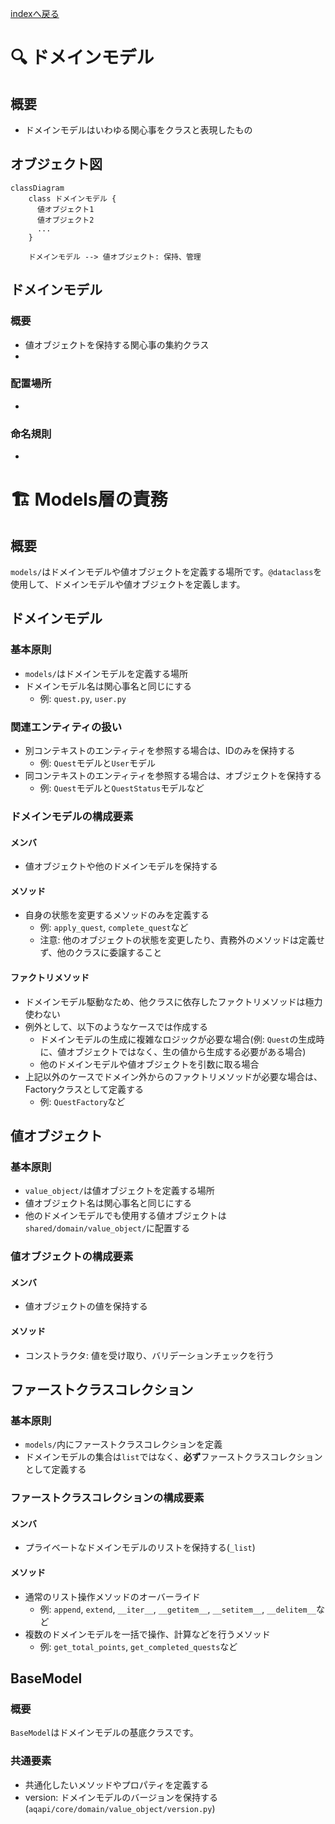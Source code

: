[indexへ戻る](../index.md)
# 🔍 ドメインモデル

## 概要
- ドメインモデルはいわゆる関心事をクラスと表現したもの

## オブジェクト図
```mermaid
classDiagram
    class ドメインモデル {
      値オブジェクト1
      値オブジェクト2
      ...
    }

    ドメインモデル --> 値オブジェクト: 保持、管理
```

## ドメインモデル
### 概要
- 値オブジェクトを保持する関心事の集約クラス
- 

### 配置場所
- 

### 命名規則
- 



# 🏗️ Models層の責務

## 概要
`models/`はドメインモデルや値オブジェクトを定義する場所です。`@dataclass`を使用して、ドメインモデルや値オブジェクトを定義します。

## ドメインモデル

### 基本原則
- `models/`はドメインモデルを定義する場所
- ドメインモデル名は関心事名と同じにする
  - 例: `quest.py`, `user.py`

### 関連エンティティの扱い
- 別コンテキストのエンティティを参照する場合は、IDのみを保持する
  - 例: `Quest`モデルと`User`モデル
- 同コンテキストのエンティティを参照する場合は、オブジェクトを保持する
  - 例: `Quest`モデルと`QuestStatus`モデルなど

### ドメインモデルの構成要素

#### メンバ
- 値オブジェクトや他のドメインモデルを保持する

#### メソッド
- 自身の状態を変更するメソッドのみを定義する
  - 例: `apply_quest`, `complete_quest`など
  - 注意: 他のオブジェクトの状態を変更したり、責務外のメソッドは定義せず、他のクラスに委譲すること

#### ファクトリメソッド
- ドメインモデル駆動なため、他クラスに依存したファクトリメソッドは極力使わない
- 例外として、以下のようなケースでは作成する
  - ドメインモデルの生成に複雑なロジックが必要な場合(例: `Quest`の生成時に、値オブジェクトではなく、生の値から生成する必要がある場合)
  - 他のドメインモデルや値オブジェクトを引数に取る場合
- 上記以外のケースでドメイン外からのファクトリメソッドが必要な場合は、Factoryクラスとして定義する
  - 例: `QuestFactory`など

## 値オブジェクト

### 基本原則
- `value_object/`は値オブジェクトを定義する場所
- 値オブジェクト名は関心事名と同じにする
- 他のドメインモデルでも使用する値オブジェクトは`shared/domain/value_object/`に配置する

### 値オブジェクトの構成要素

#### メンバ
- 値オブジェクトの値を保持する

#### メソッド
- コンストラクタ: 値を受け取り、バリデーションチェックを行う

## ファーストクラスコレクション

### 基本原則
- `models/`内にファーストクラスコレクションを定義
- ドメインモデルの集合は`list`ではなく、**必ず**ファーストクラスコレクションとして定義する

### ファーストクラスコレクションの構成要素

#### メンバ
- プライベートなドメインモデルのリストを保持する(`_list`)

#### メソッド
- 通常のリスト操作メソッドのオーバーライド
  - 例: `append`, `extend`, `__iter__`, `__getitem__`, `__setitem__`, `__delitem__`など
- 複数のドメインモデルを一括で操作、計算などを行うメソッド
  - 例: `get_total_points`, `get_completed_quests`など

## BaseModel

### 概要
`BaseModel`はドメインモデルの基底クラスです。

### 共通要素
- 共通化したいメソッドやプロパティを定義する
- version: ドメインモデルのバージョンを保持する(`aqapi/core/domain/value_object/version.py`)
